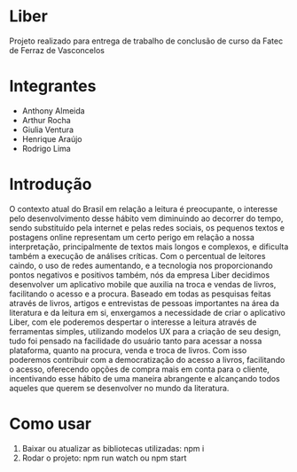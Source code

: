 # Liber
Projeto realizado para entrega de trabalho de conclusão de curso da Fatec de Ferraz de Vasconcelos

# Integrantes
<ul>
  <li>
    Anthony Almeida
  </li>
  <li>
    Arthur Rocha
  </li>
  <li>
    Giulia Ventura
  </li>
  <li>
    Henrique Araújo
  </li>
  <li>
    Rodrigo Lima
  </li>
</ul>

# Introdução
O contexto atual do Brasil em relação a leitura é preocupante, o interesse pelo desenvolvimento desse hábito vem diminuindo ao decorrer do tempo, sendo substituído pela internet e pelas redes sociais, os pequenos textos e postagens online representam um certo perigo em relação a nossa interpretação, principalmente de textos mais longos e complexos, e dificulta também a execução de análises críticas. Com o percentual de leitores caindo, o uso de redes aumentando, e a tecnologia nos proporcionando pontos negativos e positivos também, nós da empresa Liber decidimos desenvolver um aplicativo mobile que auxilia na troca e vendas de livros, facilitando o acesso e a procura. Baseado em todas as pesquisas feitas através de livros, artigos e entrevistas de pessoas importantes na área da literatura e da leitura em si, enxergamos a necessidade de criar o aplicativo Liber, com ele poderemos despertar o interesse a leitura através de ferramentas simples, utilizando modelos UX para a criação de seu design, tudo foi pensado na facilidade do usuário tanto para acessar a nossa plataforma, quanto na procura, venda e troca de livros. Com isso poderemos contribuir com a democratização do acesso a livros, facilitando o acesso, oferecendo opções de compra mais em conta para o cliente, incentivando esse hábito de uma maneira abrangente e alcançando todos aqueles que querem se desenvolver no mundo da literatura. 

# Como usar
<ol>
  <li>
    Baixar ou atualizar as bibliotecas utilizadas: npm i
  </li>
  <li>
    Rodar o projeto: npm run watch ou npm start
  </li>
</ol>
